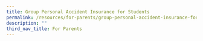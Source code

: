 ```yaml
---
title: Group Personal Accident Insurance for Students
permalink: /resources/for-parents/group-personal-accident-insurance-for-students/
description: ""
third_nav_title: For Parents
---
```

